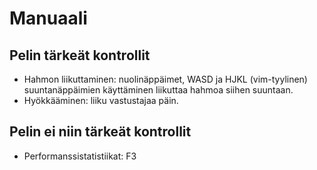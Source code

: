 # Manuaali
## Pelin tärkeät kontrollit
- Hahmon liikuttaminen: nuolinäppäimet, WASD ja HJKL (vim-tyylinen)
  suuntanäppäimien käyttäminen liikuttaa hahmoa siihen suuntaan.
- Hyökkääminen: liiku vastustajaa päin.

## Pelin ei niin tärkeät kontrollit
- Performanssistatistiikat: F3
